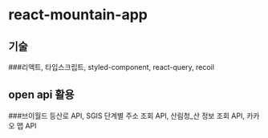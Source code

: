 # react-mountain-app

## 기술
###리액트, 타입스크립트, styled-component, react-query, recoil

## open api 활용
###브이월드 등산로 API, SGIS 단계별 주소 조회 API, 산림청_산 정보 조회 API, 카카오 맵 API

